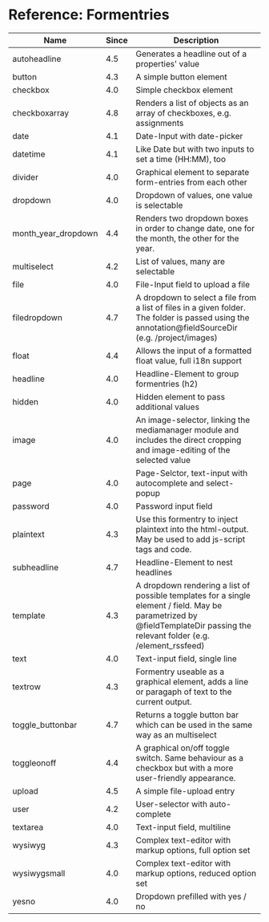 Reference: Formentries
====


|Name           |Since     |Description               |
|---------------|----------|--------------------------|
|autoheadline   |4.5       |Generates a headline out of a properties' value|
|button	        |4.3       |A simple button element|
|checkbox	    |4.0       |Simple checkbox element|
|checkboxarray	|4.8       |Renders a list of objects as an array of checkboxes, e.g. assignments|
|date           |4.1       |Date-Input with date-picker|
|datetime       |4.1       |Like Date but with two inputs to set a time (HH:MM), too|
|divider        |4.0       |Graphical element to separate form-entries from each other|
|dropdown	    |4.0       |Dropdown of values, one value is selectable|
|month\_year\_dropdown|4.4 |Renders two dropdown boxes in order to change date, one for the month, the other for the year.|
|multiselect    |4.2       |List of values, many are selectable|
|file           |4.0       |File-Input field to upload a file|
|filedropdown   |4.7       |A dropdown to select a file from a list of files in a given folder. The folder is passed using the annotation@fieldSourceDir (e.g. /project/images)|
|float          |4.4       |Allows the input of a formatted float value, full i18n support|
|headline       |4.0       |Headline-Element to group formentries (h2)|
|hidden         |4.0       |Hidden element to pass additional values|
|image          |4.0       |An image-selector, linking the mediamanager module and includes the direct cropping and image-editing of the selected value|
|page           |4.0       |Page-Selctor, text-input with autocomplete and select-popup|
|password       |4.0       |Password input field|
|plaintext      |4.3       |Use this formentry to inject plaintext into the html-output. May be used to add js-script tags and code.|
|subheadline    |4.7       |Headline-Element to nest headlines |
|template       |4.3       |A dropdown rendering a list of possible templates for a single element / field. May be parametrized by @fieldTemplateDir passing the relevant folder (e.g. /element_rssfeed)|
|text           |4.0       |Text-input field, single line|
|textrow        |4.3       |Formentry useable as a graphical element, adds a line or paragaph of text to the current output.|
|toggle_buttonbar|4.7      |Returns a toggle button bar which can be used in the same way as an multiselect|
|toggleonoff    |4.4       |A graphical on/off toggle switch. Same behaviour as a checkbox but with a more user-friendly appearance.|
|upload         |4.5       |A simple file-upload entry|
|user           |4.2       |User-selector with auto-complete|
|textarea       |4.0       |Text-input field, multiline|
|wysiwyg        |4.3       |Complex text-editor with markup options, full option set|
|wysiwygsmall   |4.0       |Complex text-editor with markup options, reduced option set|
|yesno          |4.0       |Dropdown prefilled with yes / no|
